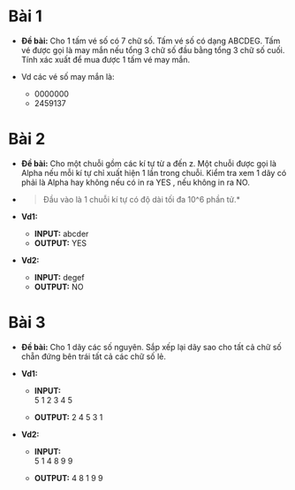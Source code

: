 # Bài 1
* **Đề bài:** Cho 1 tấm vé số có 7 chữ số. Tấm vé số có dạng ABCDEG. Tấm vé được gọi là may mắn nếu tổng 3 chữ số đầu bằng tổng 3 chữ số cuối. Tính xác xuất để mua được 1 tấm vé may mắn.

* Vd các vé số may mắn là:
    * 0000000  
    * 2459137  

# Bài 2
* **Đề bài:** Cho một chuỗi gồm các kí tự từ a đến z. Một chuỗi được gọi là Alpha nếu mỗi kí tự chỉ xuất hiện 1 lần trong chuỗi. Kiểm tra xem 1 dãy có phải là Alpha hay không nếu có in ra YES , nếu không in ra NO.
* >Đầu vào là 1 chuỗi kí tự có độ dài tối đa 10^6 phần tử.*

* **Vd1:**
    * **INPUT:**    abcder  
    * **OUTPUT:**   YES  
* **Vd2:**
    * **INPUT:**    degef  
    * **OUTPUT:**   NO  

# Bài 3
* **Đề bài:** Cho 1 dãy các số nguyên. Sắp xếp lại dãy sao cho tất cả chữ số chẵn đứng bên trái tất cả các chữ số lẻ.

* **Vd1:**
    * **INPUT:**   
                5
                1 2 3 4 5

    * **OUTPUT:**   2 4 5 3 1
* **Vd2:**
    * **INPUT:**    
                5
                1 4 8 9 9

    * **OUTPUT:**   4 8 1 9 9